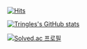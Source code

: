 [![Hits](https://hits.seeyoufarm.com/api/count/incr/badge.svg?url=https%3A%2F%2Fgithub.com%2FTringles&count_bg=%2379C83D&title_bg=%23555555&icon=&icon_color=%23E7E7E7&title=hits&edge_flat=false)](https://hits.seeyoufarm.com)

[![Tringles's GitHub stats](https://github-readme-stats.vercel.app/api?username=Tringles)](https://github.com/Tringles/github-readme-stats)

[![Solved.ac
프로필](http://mazassumnida.wtf/api/v2/generate_badge?boj={handle})](https://solved.ac/{handle})
